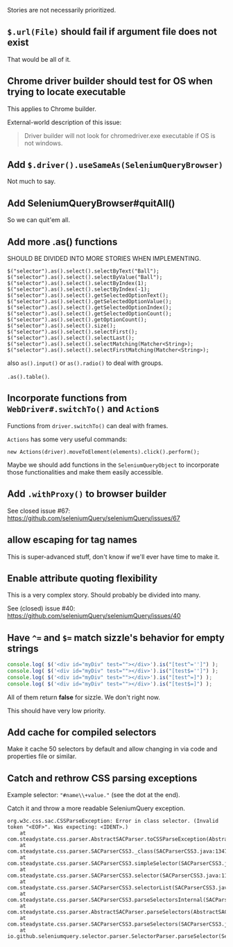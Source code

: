 Stories are not necessarily prioritized.

## `$.url(File)` should fail if argument file does not exist

That would be all of it.

## Chrome driver builder should test for OS when trying to locate executable

This applies to Chrome builder.

External-world description of this issue:
> Driver builder will not look for chromedriver.exe executable if OS is not windows.

## Add `$.driver().useSameAs(SeleniumQueryBrowser)`

Not much to say.

## Add SeleniumQueryBrowser#quitAll()

So we can quit'em all.

## Add more .as() functions

SHOULD BE DIVIDED INTO MORE STORIES WHEN IMPLEMENTING.

`$("selector").as().select().selectByText("Ball");`
`$("selector").as().select().selectByValue("Ball");`
`$("selector").as().select().selectByIndex(1);`
`$("selector").as().select().selectByIndex(-1);`
`$("selector").as().select().getSelectedOptionText();`
`$("selector").as().select().getSelectedOptionValue();`
`$("selector").as().select().getSelectedOptionIndex();`
`$("selector").as().select().getSelectedOptionCount();`
`$("selector").as().select().getOptionCount();`
`$("selector").as().select().size();`
`$("selector").as().select().selectFirst();`
`$("selector").as().select().selectLast();`
`$("selector").as().select().selectMatching(Matcher<String>);`
`$("selector").as().select().selectFirstMatching(Matcher<String>);`

also `as().input()` or `as().radio()` to deal with groups.

`.as().table()`.

## Incorporate functions from `WebDriver#.switchTo()` and `Action`s

Functions from `driver.switchTo()` can deal with frames.

`Actions` has some very useful commands:

    new Actions(driver).moveToElement(elements).click().perform();

Maybe we should add functions in the `SeleniumQueryObject` to incorporate those functionalities and make them easily accessible.

## Add `.withProxy()` to browser builder

See closed issue #67: https://github.com/seleniumQuery/seleniumQuery/issues/67

## allow escaping for tag names

This is super-advanced stuff, don't know if we'll ever have time to make it.

## Enable attribute quoting flexibility

This is a very complex story. Should probably be divided into many.

See (closed) issue #40: https://github.com/seleniumQuery/seleniumQuery/issues/40


## Have `^=` and `$=` match sizzle's behavior for empty strings

```javascript
console.log( $('<div id="myDiv" test=""></div>').is("[test^='']") );
console.log( $('<div id="myDiv" test=""></div>').is("[test$='']") );
console.log( $('<div id="myDiv" test=""></div>').is("[test^=]") );
console.log( $('<div id="myDiv" test=""></div>').is("[test$=]") );
```

All of them return **false** for sizzle. We don't right now.

This should have very low priority.


## Add cache for compiled selectors

Make it cache 50 selectors by default and allow changing in via code and properties file or similar.


## Catch and rethrow CSS parsing exceptions

Example selector: `"#name\\+value."` (see the dot at the end).

Catch it and throw a more readable SeleniumQuery exception.
```
org.w3c.css.sac.CSSParseException: Error in class selector. (Invalid token "<EOF>". Was expecting: <IDENT>.)
	at com.steadystate.css.parser.AbstractSACParser.toCSSParseException(AbstractSACParser.java:251)
	at com.steadystate.css.parser.SACParserCSS3._class(SACParserCSS3.java:1347)
	at com.steadystate.css.parser.SACParserCSS3.simpleSelector(SACParserCSS3.java:1254)
	at com.steadystate.css.parser.SACParserCSS3.selector(SACParserCSS3.java:1156)
	at com.steadystate.css.parser.SACParserCSS3.selectorList(SACParserCSS3.java:1111)
	at com.steadystate.css.parser.SACParserCSS3.parseSelectorsInternal(SACParserCSS3.java:1102)
	at com.steadystate.css.parser.AbstractSACParser.parseSelectors(AbstractSACParser.java:345)
	at com.steadystate.css.parser.SACParserCSS3.parseSelectors(SACParserCSS3.java:23)
	at io.github.seleniumquery.selector.parser.SelectorParser.parseSelector(SelectorParser.java:24)
```